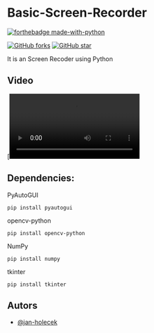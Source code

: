 # Basic-Screen-Recorder

[![forthebadge made-with-python](http://ForTheBadge.com/images/badges/made-with-python.svg)](https://www.python.org/)                  

 [![GitHub forks](https://img.shields.io/github/forks/jan-holecek/Basic-Screen-Recorder?style=social)](https://GitHub.com/Naereen/StrapDown.js/network/)                 [![GitHub star](https://img.shields.io/github/stars/jan-holecek/Basic-Screen-Recorder?style=social)](https://GitHub.com/Naereen/StrapDown.js/network/)



It is an Screen Recoder using Python

## Video

[![IMAGE ALT TEXT HERE](https://github.com/jan-holecek/Basic-Screen-Recorder/blob/main/test.avi)


## Dependencies:

PyAutoGUI 
```
pip install pyautogui
```

opencv-python
```
pip install opencv-python
```

NumPy
```
pip install numpy
```

tkinter
```
pip install tkinter
```

## Autors
- [@jan-holecek](https://github.com/jan-holecek)
